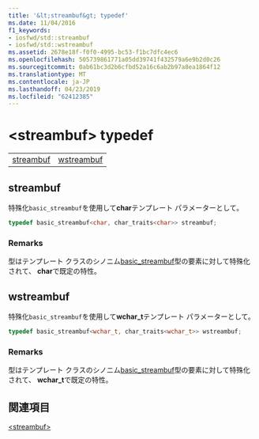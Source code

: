 ```yaml
---
title: '&lt;streambuf&gt; typedef'
ms.date: 11/04/2016
f1_keywords:
- iosfwd/std::streambuf
- iosfwd/std::wstreambuf
ms.assetid: 2678e18f-f0f0-4995-bc53-f1bc7dfc4ec6
ms.openlocfilehash: 505739861771a05dd39741f432579a6e9b2d0c26
ms.sourcegitcommit: 0ab61bc3d2b6cfbd52a16c6ab2b97a8ea1864f12
ms.translationtype: MT
ms.contentlocale: ja-JP
ms.lasthandoff: 04/23/2019
ms.locfileid: "62412385"
---
```

# <a name="ltstreambufgt-typedefs"></a>&lt;streambuf&gt; typedef

|||
|-|-|
|[streambuf](#streambuf)|[wstreambuf](#wstreambuf)|

## <a name="streambuf"></a>  streambuf

特殊化`basic_streambuf`を使用して**char**テンプレート パラメーターとして。

```cpp
typedef basic_streambuf<char, char_traits<char>> streambuf;
```

### <a name="remarks"></a>Remarks

型はテンプレート クラスのシノニム[basic_streambuf](../standard-library/basic-streambuf-class.md)型の要素に対して特殊化されて、 **char**で既定の特性。

## <a name="wstreambuf"></a>  wstreambuf

特殊化`basic_streambuf`を使用して**wchar_t**テンプレート パラメーターとして。

```cpp
typedef basic_streambuf<wchar_t, char_traits<wchar_t>> wstreambuf;
```

### <a name="remarks"></a>Remarks

型はテンプレート クラスのシノニム[basic_streambuf](../standard-library/basic-streambuf-class.md)型の要素に対して特殊化されて、 **wchar_t**で既定の特性。

## <a name="see-also"></a>関連項目

[\<streambuf>](../standard-library/streambuf.md)<br/>
